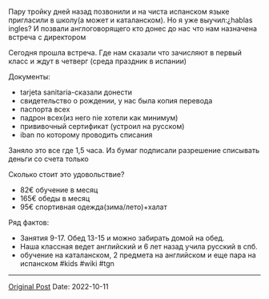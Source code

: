 Пару тройку дней назад позвонили и на чиста испанском языке пригласили в школу(а может и каталанском). Но я уже выучил:¿hablas ingles? И позвали англоговорящего кто донес до нас что нам назначена встреча с директором

Сегодня прошла встреча. Где нам сказали что зачисляют в первый класс и ждут в четверг (среда праздник в испании)

Документы:
- tarjeta sanitaria-сказали донести
- свидетельство о рождении, у нас была копия перевода
- паспорта всех
- падрон всех(из него nie хотели как минимум)
- прививочный сертификат (устроил на русском)
- iban по которому проводить списания

Заняло это все где 1,5 часа. Из бумаг подписали разрешение списывать деньги со счета только

Сколько стоит это удовольствие?
- 82€ обучение в месяц
- 165€ обеды в месяц
- 95€ спортивная одежда(зима/лето)+халат

Ряд фактов:
- Занятия 9-17. Обед 13-15 и можно забирать домой на обед. 
- Наша классная ведет английский и 6 лет назад учила русский в спб. 
- обучение на каталанском, 2 предмета на английском и еще пара на испанском #kids #wiki #tgn

---
[Original Post](https://t.me/lev2tarragona/379)
Date: 2022-10-11
